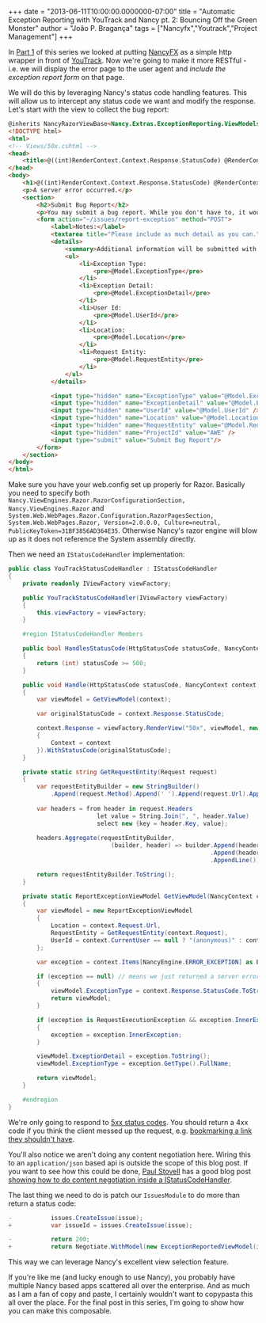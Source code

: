+++
date = "2013-06-11T10:00:00.0000000-07:00"
title = "Automatic Exception Reporting with YouTrack and Nancy pt. 2: Bouncing Off the Green Monster"
author = "João P. Bragança"
tags = ["Nancyfx","Youtrack","Project Management"]
+++

In [Part 1](/193/automatic-exception-reporting-with-you-track-and-nancy-pt-1-the-skeleton) of this series we looked at putting [NancyFX](http://nancyfx.org) as a simple http wrapper in front of [YouTrack](http://jetbrains.com/youtrack). Now we're going to make it more RESTful - i.e. we will display the error page to the user agent and *include the exception report form* on that page.

We will do this by leveraging Nancy's status code handling features. This will allow us to intercept any status code we want and modify the response. Let's start with the view to collect the bug report:

```html
@inherits NancyRazorViewBase<Nancy.Extras.ExceptionReporting.ViewModels.ReportExceptionViewModel>
<!DOCTYPE html>
<html>
<!-- Views/50x.cshtml -->
<head>
    <title>@((int)RenderContext.Context.Response.StatusCode) @RenderContext.Context.Response.StatusCode</title>
</head>
<body>
    <h1>@((int)RenderContext.Context.Response.StatusCode) @RenderContext.Context.Response.StatusCode</h1>
    <p>A server error occurred.</p>
    <section>
        <h2>Submit Bug Report</h2>
        <p>You may submit a bug report. While you don't have to, it would be super helpful if you did.</p>
        <form action="~/issues/report-exception" method="POST">
            <label>Notes:</label>
            <textarea title="Please include as much detail as you can." name="Notes"></textarea>
            <details>
                <summary>Additional information will be submitted with your request:</summary>
                <ul>
                    <li>Exception Type:
                        <pre>@Model.ExceptionType</pre>
                    </li>
                    <li>Exception Detail:
                        <pre>@Model.ExceptionDetail</pre>
                    </li>
                    <li>User Id:
                        <pre>@Model.UserId</pre>
                    </li>
                    <li>Location:
                        <pre>@Model.Location</pre>
                    </li>
                    <li>Request Entity:
                        <pre>@Model.RequestEntity</pre>
                    </li>
                </ul>
            </details>

            <input type="hidden" name="ExceptionType" value="@Model.ExceptionType" />
            <input type="hidden" name="ExceptionDetail" value="@Model.ExceptionDetail" />
            <input type="hidden" name="UserId" value="@Model.UserId" />
            <input type="hidden" name="Location" value="@Model.Location" />
            <input type="hidden" name="RequestEntity" value="@Model.RequestEntity" />
            <input type="hidden" name="ProjectId" value="AWE" />
            <input type="submit" value="Submit Bug Report"/>
        </form>
    </section>
</body>
</html>
```

Make sure you have your web.config set up properly for Razor. Basically you need to specify both `Nancy.ViewEngines.Razor.RazorConfigurationSection, Nancy.ViewEngines.Razor` and `System.Web.WebPages.Razor.Configuration.RazorPagesSection, System.Web.WebPages.Razor, Version=2.0.0.0, Culture=neutral, PublicKeyToken=31BF3856AD364E35`. Otherwise Nancy's razor engine will blow up as it does not reference the System assembly directly.

Then we need an `IStatusCodeHandler` implementation:

```csharp
public class YouTrackStatusCodeHandler : IStatusCodeHandler
{
    private readonly IViewFactory viewFactory;

    public YouTrackStatusCodeHandler(IViewFactory viewFactory)
    {
        this.viewFactory = viewFactory;
    }

    #region IStatusCodeHandler Members

    public bool HandlesStatusCode(HttpStatusCode statusCode, NancyContext context)
    {
        return (int) statusCode >= 500;
    }

    public void Handle(HttpStatusCode statusCode, NancyContext context)
    {
        var viewModel = GetViewModel(context);

        var originalStatusCode = context.Response.StatusCode;

        context.Response = viewFactory.RenderView("50x", viewModel, new ViewLocationContext
        {
            Context = context
        }).WithStatusCode(originalStatusCode);
    }

    private static string GetRequestEntity(Request request)
    {
        var requestEntityBuilder = new StringBuilder()
            .Append(request.Method).Append(' ').Append(request.Url).AppendLine();
        
        var headers = from header in request.Headers
                         let value = String.Join(", ", header.Value)
                         select new {key = header.Key, value};
        
        headers.Aggregate(requestEntityBuilder,
                             (builder, header) => builder.Append(header.key).Append(": ")
                                                         .Append(header.value)
                                                         .AppendLine());

        return requestEntityBuilder.ToString();
    }

    private static ReportExceptionViewModel GetViewModel(NancyContext context)
    {
        var viewModel = new ReportExceptionViewModel
        {
            Location = context.Request.Url,
            RequestEntity = GetRequestEntity(context.Request),
            UserId = context.CurrentUser == null ? "(anonymous)" : context.CurrentUser.UserName
        };

        var exception = context.Items[NancyEngine.ERROR_EXCEPTION] as Exception;

        if (exception == null) // means we just returned a server error out of our module
        {
            viewModel.ExceptionType = context.Response.StatusCode.ToString();
            return viewModel;
        }

        if (exception is RequestExecutionException && exception.InnerException != null)
        {
            exception = exception.InnerException;
        }

        viewModel.ExceptionDetail = exception.ToString();
        viewModel.ExceptionType = exception.GetType().FullName;

        return viewModel;
    }

    #endregion
}
```

We're only going to respond to [5xx status codes](https://twitter.com/DanaDanger/status/183316183494311936). You should return a 4xx code if you think the client messed up the request, e.g. [bookmarking a link they shouldn't have](http://tools.ietf.org/html/draft-ietf-httpbis-p2-semantics-22#section-6.5.4).

You'll also notice we aren't doing any content negotiation here. Wiring this to an `application/json` based api is outside the scope of this blog post. If you want to see how this could be done, [Paul Stovell](http://paulstovell.com/) has a good blog post [showing how to do content negotiation inside a IStatusCodeHandler](http://paulstovell.com/blog/consistent-error-handling-with-nancy).

The last thing we need to do is patch our `IssuesModule` to do more than return a status code:

```csharp
-			issues.CreateIssue(issue);
+			var issueId = issues.CreateIssue(issue);

-			return 200;
+			return Negotiate.WithModel(new ExceptionReportedViewModel(issueId, Context));
```	

This way we can leverage Nancy's excellent view selection feature.

If you're like me (and lucky enough to use Nancy), you probably have multiple Nancy based apps scattered all over the enterprise. And as much as I am a fan of copy and paste, I certainly wouldn't want to copypasta this all over the place. For the final post in this series, I'm going to show how you can make this composable.
